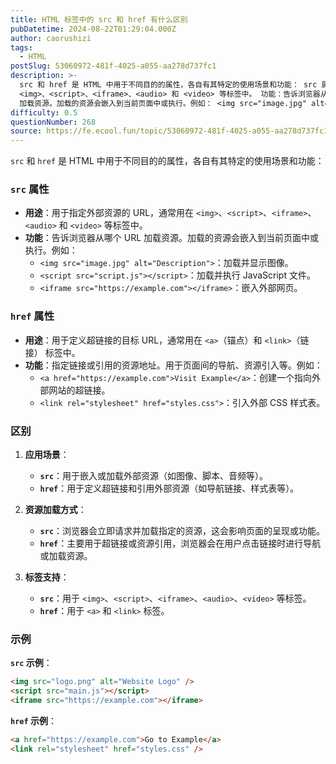 ```yaml
---
title: HTML 标签中的 src 和 href 有什么区别
pubDatetime: 2024-08-22T01:29:04.000Z
author: caorushizi
tags:
  - HTML
postSlug: 53060972-481f-4025-a055-aa278d737fc1
description: >-
  src 和 href 是 HTML 中用于不同目的的属性，各自有其特定的使用场景和功能： src 属性 用途：用于指定外部资源的 URL，通常用在
  <img>、<script>、<iframe>、<audio> 和 <video> 等标签中。 功能：告诉浏览器从哪个 URL
  加载资源。加载的资源会嵌入到当前页面中或执行。例如： <img src="image.jpg" alt="Descripti
difficulty: 0.5
questionNumber: 268
source: https://fe.ecool.fun/topic/53060972-481f-4025-a055-aa278d737fc1
---
```


`src` 和 `href` 是 HTML 中用于不同目的的属性，各自有其特定的使用场景和功能：

### `src` 属性

- **用途**：用于指定外部资源的 URL，通常用在 `<img>`、`<script>`、`<iframe>`、`<audio>` 和 `<video>` 等标签中。
- **功能**：告诉浏览器从哪个 URL 加载资源。加载的资源会嵌入到当前页面中或执行。例如：
  - `<img src="image.jpg" alt="Description">`：加载并显示图像。
  - `<script src="script.js"></script>`：加载并执行 JavaScript 文件。
  - `<iframe src="https://example.com"></iframe>`：嵌入外部网页。

### `href` 属性

- **用途**：用于定义超链接的目标 URL，通常用在 `<a>`（锚点）和 `<link>`（链接） 标签中。
- **功能**：指定链接或引用的资源地址。用于页面间的导航、资源引入等。例如：
  - `<a href="https://example.com">Visit Example</a>`：创建一个指向外部网站的超链接。
  - `<link rel="stylesheet" href="styles.css">`：引入外部 CSS 样式表。

### 区别

1. **应用场景**：

   - **`src`**：用于嵌入或加载外部资源（如图像、脚本、音频等）。
   - **`href`**：用于定义超链接和引用外部资源（如导航链接、样式表等）。

2. **资源加载方式**：

   - **`src`**：浏览器会立即请求并加载指定的资源，这会影响页面的呈现或功能。
   - **`href`**：主要用于超链接或资源引用，浏览器会在用户点击链接时进行导航或加载资源。

3. **标签支持**：
   - **`src`**：用于 `<img>`、`<script>`、`<iframe>`、`<audio>`、`<video>` 等标签。
   - **`href`**：用于 `<a>` 和 `<link>` 标签。

### 示例

**`src` 示例**：

```html
<img src="logo.png" alt="Website Logo" />
<script src="main.js"></script>
<iframe src="https://example.com"></iframe>
```

**`href` 示例**：

```html
<a href="https://example.com">Go to Example</a>
<link rel="stylesheet" href="styles.css" />
```
